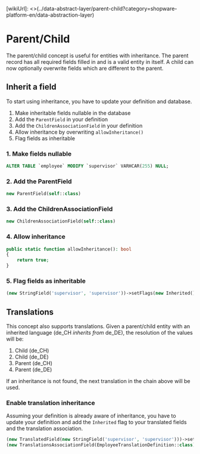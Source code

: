 [wikiUrl]: <>(../data-abstract-layer/parent-child?category=shopware-platform-en/data-abstraction-layer)

# Parent/Child

The parent/child concept is useful for entities with inheritance. The parent 
record has all required fields filled in and is a valid entity in itself. A
child can now optionally overwrite fields which are different to the parent.

## Inherit a field

To start using inheritance, you have to update your definition and database.

1. Make inheritable fields nullable in the database
2. Add the `ParentField` in your definition
3. Add the `ChildrenAssociationField` in your definition
4. Allow inheritance by overwriting `allowInheritance()`
5. Flag fields as inheritable

### 1. Make fields nullable

```sql
ALTER TABLE `employee` MODIFY `supervisor` VARHCAR(255) NULL;
```

### 2. Add the ParentField

```php
new ParentField(self::class)
```

### 3. Add the ChildrenAssociationField

```php
new ChildrenAssociationField(self::class)
```

### 4. Allow inheritance

```php
public static function allowInheritance(): bool
{
    return true;
}
```

### 5. Flag fields as inheritable

```php
(new StringField('supervisor', 'supervisor'))->setFlags(new Inherited())
```

## Translations

This concept also supports translations. Given a parent/child entity with an
inherited language (de_CH *inherits from* de_DE), the resolution of the 
values will be:

1. Child (de_CH)
2. Child (de_DE)
3. Parent (de_CH)
4. Parent (de_DE)

If an inheritance is not found, the next translation in the chain above will
be used.

### Enable translation inheritance

Assuming your definition is already aware of inheritance, you have to update
your definition and add the `Inherited` flag to your translated fields and
the translation association.

```php
(new TranslatedField(new StringField('supervisor', 'supervisor')))->setFlags(new Inherited()),
(new TranslationsAssociationField(EmployeeTranslationDefinition::class))->setFlags(new Inherited()),
```
